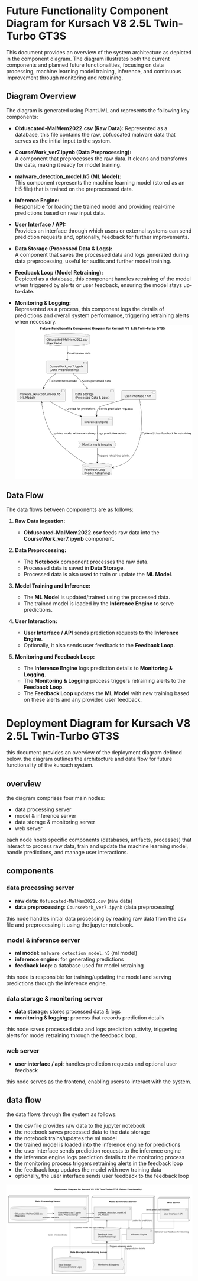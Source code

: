 # Future Functionality Component Diagram for Kursach V8 2.5L Twin-Turbo GT3S

This document provides an overview of the system architecture as depicted in the component diagram. The diagram illustrates both the current components and planned future functionalities, focusing on data processing, machine learning model training, inference, and continuous improvement through monitoring and retraining.

## Diagram Overview

The diagram is generated using PlantUML and represents the following key components:

- **Obfuscated-MalMem2022.csv (Raw Data):**
  Represented as a database, this file contains the raw, obfuscated malware data that serves as the initial input to the system.

- **CourseWork_ver7.ipynb (Data Preprocessing):**  
  A component that preprocesses the raw data. It cleans and transforms the data, making it ready for model training.

- **malware_detection_model.h5 (ML Model):**  
  This component represents the machine learning model (stored as an H5 file) that is trained on the preprocessed data.

- **Inference Engine:**  
  Responsible for loading the trained model and providing real-time predictions based on new input data.

- **User Interface / API:**  
  Provides an interface through which users or external systems can send prediction requests and, optionally, feedback for further improvements.

- **Data Storage (Processed Data & Logs):**  
  A component that saves the processed data and logs generated during data preprocessing, useful for audits and further model training.

- **Feedback Loop (Model Retraining):**  
  Depicted as a database, this component handles retraining of the model when triggered by alerts or user feedback, ensuring the model stays up-to-date.

- **Monitoring & Logging:**  
  Represented as a process, this component logs the details of predictions and overall system performance, triggering retraining alerts when necessary.
![Components](Component_Diagram.png)
## Data Flow

The data flows between components are as follows:

1. **Raw Data Ingestion:**  
   - **Obfuscated-MalMem2022.csv** feeds raw data into the **CourseWork_ver7.ipynb** component.

2. **Data Preprocessing:**  
   - The **Notebook** component processes the raw data.
   - Processed data is saved in **Data Storage**.
   - Processed data is also used to train or update the **ML Model**.

3. **Model Training and Inference:**  
   - The **ML Model** is updated/trained using the processed data.
   - The trained model is loaded by the **Inference Engine** to serve predictions.

4. **User Interaction:**  
   - **User Interface / API** sends prediction requests to the **Inference Engine**.
   - Optionally, it also sends user feedback to the **Feedback Loop**.

5. **Monitoring and Feedback Loop:**  
   - The **Inference Engine** logs prediction details to **Monitoring & Logging**.
   - The **Monitoring & Logging** process triggers retraining alerts to the **Feedback Loop**.
   - The **Feedback Loop** updates the **ML Model** with new training based on these alerts and any provided user feedback.


# Deployment Diagram for Kursach V8 2.5L Twin-Turbo GT3S

this document provides an overview of the deployment diagram defined below. the diagram outlines the architecture and data flow for future functionality of the kursach system.

## overview

the diagram comprises four main nodes:
- data processing server
- model & inference server
- data storage & monitoring server
- web server

each node hosts specific components (databases, artifacts, processes) that interact to process raw data, train and update the machine learning model, handle predictions, and manage user interactions.

## components

### data processing server

- **raw data**: `Obfuscated-MalMem2022.csv` (raw data)
- **data preprocessing**: `CourseWork_ver7.ipynb` (data preprocessing)

this node handles initial data processing by reading raw data from the csv file and preprocessing it using the jupyter notebook.

### model & inference server

- **ml model**: `malware_detection_model.h5` (ml model)
- **inference engine**: for generating predictions
- **feedback loop**: a database used for model retraining

this node is responsible for training/updating the model and serving predictions through the inference engine.

### data storage & monitoring server

- **data storage**: stores processed data & logs
- **monitoring & logging**: process that records prediction details

this node saves processed data and logs prediction activity, triggering alerts for model retraining through the feedback loop.

### web server

- **user interface / api**: handles prediction requests and optional user feedback

this node serves as the frontend, enabling users to interact with the system.

## data flow

the data flows through the system as follows:
- the csv file provides raw data to the jupyter notebook
- the notebook saves processed data to the data storage
- the notebook trains/updates the ml model
- the trained model is loaded into the inference engine for predictions
- the user interface sends prediction requests to the inference engine
- the inference engine logs prediction details to the monitoring process
- the monitoring process triggers retraining alerts in the feedback loop
- the feedback loop updates the model with new training data
- optionally, the user interface sends user feedback to the feedback loop

![Component_Diagram](Deployment_Diagram.png)
